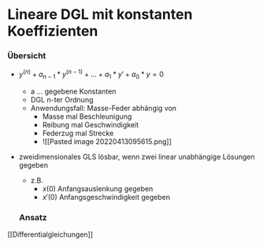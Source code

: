 # Lineare DGL mit konstanten Koeffizienten
### Übersicht
+ $y^{(n)}+a_{n-1}*y^{(n-1)}+...+a_1*y'+a_0*y=0$
	+ a ... gegebene Konstanten
	+ DGL n-ter Ordnung
	+ Anwendungsfall: Masse-Feder abhängig von
		+ Masse mal Beschleunigung
		+ Reibung mal Geschwindigkeit
		+ Federzug mal Strecke
		+ ![[Pasted image 20220413095615.png]]
+ zweidimensionales GLS lösbar, wenn zwei linear unabhängige Lösungen gegeben
	+ z.B.
		+ $x(0)$ Anfangsauslenkung gegeben
		+ $x'(0)$ Anfangsgeschwindigkeit gegeben
	
	### Ansatz
	

[[Differentialgleichungen]]